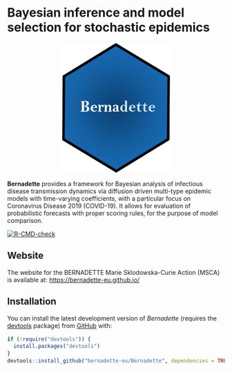 
<!-- README.md is generated from README.Rmd. Please edit that file -->

# Bayesian inference and model selection for stochastic epidemics

<p align="center">
<img src="https://github.com/bernadette-eu/bernadette-eu.github.io/blob/c75adc6b3d0fb2cbdfba1b693a12a7846685fbf8/images/Picture1.png" height="300px" width="250px"/>
</p>

**Bernadette** provides a framework for Bayesian analysis of infectious
disease transmission dynamics via diffusion driven multi-type epidemic
models with time-varying coefficients, with a particular focus on
Coronavirus Disease 2019 (COVID-19). It allows for evaluation of
probabilistic forecasts with proper scoring rules, for the purpose of
model comparison.

<!-- badges: start -->

[![R-CMD-check](https://github.com/bernadette-eu/Bernadette/workflows/R-CMD-check/badge.svg)](https://github.com/bernadette-eu/Bernadette/actions)
<!-- badges: end -->

## Website

The website for the BERNADETTE Marie Sklodowska-Curie Action (MSCA) is
available at: <https://bernadette-eu.github.io/>

## Installation

You can install the latest development version of *Bernadette* (requires
the [devtools](https://github.com/r-lib/devtools) package) from
[GitHub](https://github.com/) with:

``` r
if (!require("devtools")) {
  install.packages("devtools")
}
devtools::install_github("bernadette-eu/Bernadette", dependencies = TRUE, build_vignettes = FALSE)
```

